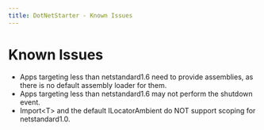 ```yaml
---
title: DotNetStarter - Known Issues
---
```

# Known Issues

* Apps targeting less than netstandard1.6 need to provide assemblies, as there is no default assembly loader for them.
* Apps targeting less than netstandard1.6 may not perform the shutdown event.
* Import&lt;T> and the default ILocatorAmbient do NOT support scoping for netstandard1.0.